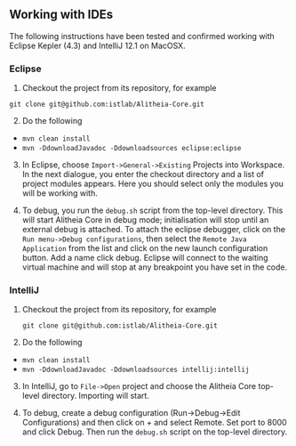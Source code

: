 ## Working with IDEs

The following instructions have been tested and confirmed working 
with Eclipse Kepler (4.3) and IntelliJ 12.1 on MacOSX.

### Eclipse
1. Checkout the project from its repository, for example
    
`git clone git@github.com:istlab/Alitheia-Core.git`

2. Do the following 
  * `mvn clean install`
  * `mvn -DdownloadJavadoc -Ddownloadsources eclipse:eclipse`

3. In Eclipse, choose `Import->General->Existing` Projects into Workspace.
In the next dialogue,
you enter the checkout directory and a list of project modules appears. Here
you should select only the modules you will be working with.

4. To debug, you run the `debug.sh` script from the top-level directory. This
will start Alitheia Core in debug mode; initialisation will stop until an
external debug is attached. To attach the eclipse debugger, click on the
`Run menu->Debug configurations`, then select the `Remote Java Application` from
the list and click on the new launch configuration button. Add a name click
debug. Eclipse will connect to the waiting virtual machine and will stop
at any breakpoint you have set in the code.

### IntelliJ

1. Checkout the project from its repository, for example
    
    `git clone git@github.com:istlab/Alitheia-Core.git`

2. Do the following 
  * `mvn clean install`
  * `mvn -DdownloadJavadoc -Ddownloadsources intellij:intellij`
    
3. In IntelliJ, go to `File->Open` project and choose the Alitheia Core top-level 
directory. Importing will start.

4. To debug, create a debug configuration (Run->Debug->Edit Configurations) and
then click on + and select Remote. Set port to 8000 and click Debug. Then run
the `debug.sh` script on the top-level directory.

